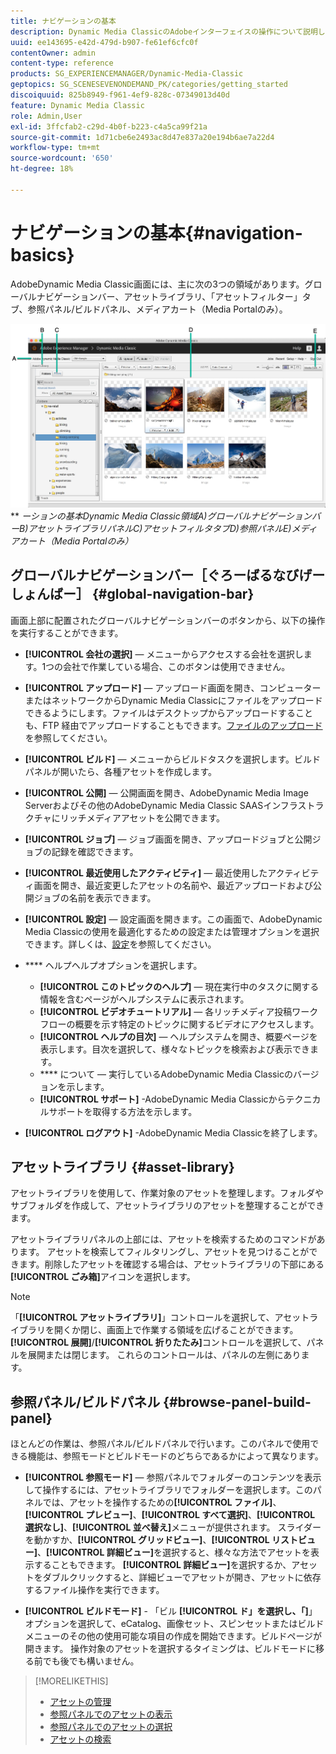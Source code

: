 ```yaml
---
title: ナビゲーションの基本
description: Dynamic Media ClassicのAdobeインターフェイスの操作について説明します。
uuid: ee143695-e42d-479d-b907-fe61ef6cfc0f
contentOwner: admin
content-type: reference
products: SG_EXPERIENCEMANAGER/Dynamic-Media-Classic
geptopics: SG_SCENESEVENONDEMAND_PK/categories/getting_started
discoiquuid: 825b8949-f961-4ef9-828c-07349013d40d
feature: Dynamic Media Classic
role: Admin,User
exl-id: 3ffcfab2-c29d-4b0f-b223-c4a5ca99f21a
source-git-commit: 1d71cbe6e2493ac8d47e837a20e194b6ae7a22d4
workflow-type: tm+mt
source-wordcount: '650'
ht-degree: 18%

---
```


# ナビゲーションの基本{#navigation-basics}

AdobeDynamic Media Classic画面には、主に次の3つの領域があります。グローバルナビゲーションバー、アセットライブラリ、「アセットフィルター」タブ、参照パネル/ビルドパネル、メディアカート（Media Portalのみ）。

![ナビゲ](/help/assets/gs_navigation_basics_popup_popup.png)
**
*ーションの基本Dynamic Media Classic領域A)グローバルナビゲーションバーB)アセットライブラリパネルC)アセットフィルタタブD)参照パネルE)メディアカート（Media Portalのみ）*

## グローバルナビゲーションバー［ぐろーばるなびげーしょんばー］ {#global-navigation-bar}

画面上部に配置されたグローバルナビゲーションバーのボタンから、以下の操作を実行することができます。

* **[!UICONTROL 会社の選択]**  — メニューからアクセスする会社を選択します。1つの会社で作業している場合、このボタンは使用できません。

* **[!UICONTROL アップロード]**  — アップロード画面を開き、コンピューターまたはネットワークからDynamic Media Classicにファイルをアップロードできるようにします。ファイルはデスクトップからアップロードすることも、FTP 経由でアップロードすることもできます。[ファイルのアップロード](/help/uploading-files.md)を参照してください。

* **[!UICONTROL ビルド]**  — メニューからビルドタスクを選択します。ビルドパネルが開いたら、各種アセットを作成します。

* **[!UICONTROL 公開]**  — 公開画面を開き、AdobeDynamic Media Image Serverおよびその他のAdobeDynamic Media Classic SAASインフラストラクチャにリッチメディアアセットを公開できます。

* **[!UICONTROL ジョブ]**  — ジョブ画面を開き、アップロードジョブと公開ジョブの記録を確認できます。

* **[!UICONTROL 最近使用したアクティビティ]**  — 最近使用したアクティビティ画面を開き、最近変更したアセットの名前や、最近アップロードおよび公開ジョブの名前を表示できます。

* **[!UICONTROL 設定]**  — 設定画面を開きます。この画面で、AdobeDynamic Media Classicの使用を最適化するための設定または管理オプションを選択できます。詳しくは、[設定](/help/setup-basics.md)を参照してください。

* **** ヘルプヘルプオプションを選択します。

   * **[!UICONTROL このトピックのヘルプ]**  — 現在実行中のタスクに関する情報を含むページがヘルプシステムに表示されます。
   * **[!UICONTROL ビデオチュートリアル]**  — 各リッチメディア投稿ワークフローの概要を示す特定のトピックに関するビデオにアクセスします。
   * **[!UICONTROL ヘルプの目次]**  — ヘルプシステムを開き、概要ページを表示します。目次を選択して、様々なトピックを検索および表示できます。
   * **** について — 実行しているAdobeDynamic Media Classicのバージョンを示します。
   * **[!UICONTROL サポート]**  -AdobeDynamic Media Classicからテクニカルサポートを取得する方法を示します。

* **[!UICONTROL ログアウト]**  -AdobeDynamic Media Classicを終了します。

## アセットライブラリ {#asset-library}

アセットライブラリを使用して、作業対象のアセットを整理します。フォルダやサブフォルダを作成して、アセットライブラリのアセットを整理することができます。

アセットライブラリパネルの上部には、アセットを検索するためのコマンドがあります。 アセットを検索してフィルタリングし、アセットを見つけることができます。削除したアセットを確認する場合は、アセットライブラリの下部にある&#x200B;**[!UICONTROL ごみ箱]**&#x200B;アイコンを選択します。

>[!NOTE]
>
>「**[!UICONTROL アセットライブラリ]**」コントロールを選択して、アセットライブラリを開くか閉じ、画面上で作業する領域を広げることができます。 **[!UICONTROL 展開]**/**[!UICONTROL 折りたたみ]**&#x200B;コントロールを選択して、パネルを展開または閉じます。 これらのコントロールは、パネルの左側にあります。

## 参照パネル/ビルドパネル {#browse-panel-build-panel}

ほとんどの作業は、参照パネル/ビルドパネルで行います。このパネルで使用できる機能は、参照モードとビルドモードのどちらであるかによって異なります。

* **[!UICONTROL 参照モード]**  — 参照パネルでフォルダーのコンテンツを表示して操作するには、アセットライブラリでフォルダーを選択します。このパネルでは、アセットを操作するための&#x200B;**[!UICONTROL ファイル]**、**[!UICONTROL プレビュー]**、**[!UICONTROL すべて選択]**、**[!UICONTROL 選択なし]**、**[!UICONTROL 並べ替え]**&#x200B;メニューが提供されます。 スライダーを動かすか、**[!UICONTROL グリッドビュー]**、**[!UICONTROL リストビュー]**、**[!UICONTROL 詳細ビュー]**&#x200B;を選択すると、様々な方法でアセットを表示することもできます。 **[!UICONTROL 詳細ビュー]**&#x200B;を選択するか、アセットをダブルクリックすると、詳細ビューでアセットが開き、アセットに依存するファイル操作を実行できます。

* **[!UICONTROL ビルドモード]**  - 「ビル **[!UICONTROL ド」を選択し、「]**」オプションを選択して、eCatalog、画像セット、スピンセットまたはビルドメニューのその他の使用可能な項目の作成を開始できます。ビルドページが開きます。 操作対象のアセットを選択するタイミングは、ビルドモードに移る前でも後でも構いません。

>[!MORELIKETHIS]
>
>* [アセットの管理](about-managing-assets.md)
>* [参照パネルでのアセットの表示](viewing-assets-browse-panel.md#viewing_assets_in_the_browse_panel)
>* [参照パネルでのアセットの選択](selecting-assets-browse-panel.md#selecting_assets_in_the_browse_panel)
>* [アセットの検索](searching-assets.md#searching_assets)

